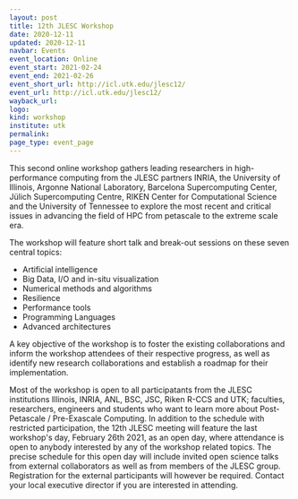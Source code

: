 ```yaml
---
layout: post
title: 12th JLESC Workshop
date: 2020-12-11
updated: 2020-12-11
navbar: Events
event_location: Online
event_start: 2021-02-24
event_end: 2021-02-26
event_short_url: http://icl.utk.edu/jlesc12/
event_url: http://icl.utk.edu/jlesc12/
wayback_url:
logo:
kind: workshop
institute: utk
permalink:
page_type: event_page
---
```


This second online workshop gathers leading researchers in high-performance computing from the JLESC partners INRIA,
the University of Illinois, Argonne National Laboratory, Barcelona Supercomputing Center,
Jülich Supercomputing Centre, RIKEN Center for Computational Science and the University of Tennessee
to explore the most recent and critical issues in advancing the field of HPC from petascale to the extreme scale era.

The workshop will feature short talk and break-out sessions on these seven central topics:

  * Artificial intelligence
  * Big Data, I/O and in-situ visualization
  * Numerical methods and algorithms
  * Resilience
  * Performance tools
  * Programming Languages
  * Advanced architectures

A key objective of the workshop is to foster the existing collaborations and inform the workshop attendees of their respective progress, as well as identify new research collaborations and establish a roadmap for their implementation.

Most of the workshop is open to all participatants from the JLESC institutions Illinois, INRIA, ANL, BSC, JSC, Riken R-CCS and UTK; faculties, researchers, engineers and students who want to learn more about Post-Petascale / Pre-Exascale Computing. In addition to the schedule with restricted participation, the 12th JLESC meeting will feature the last workshop's day, February 26th 2021, as an open day, where attendance is open to anybody interested by any of the workshop related topics. The precise schedule for this open day will include invited open science talks from external collaborators as well as from members of the JLESC group. Registration for the external participants will however be required. Contact your local executive director if you are interested in attending.
